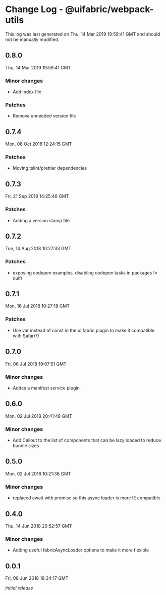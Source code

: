 # Change Log - @uifabric/webpack-utils

This log was last generated on Thu, 14 Mar 2019 19:59:41 GMT and should not be manually modified.

## 0.8.0
Thu, 14 Mar 2019 19:59:41 GMT

### Minor changes

- Add index file

### Patches

- Remove unneeded version file

## 0.7.4
Mon, 08 Oct 2018 12:24:15 GMT

### Patches

- Moving tslint/prettier dependencies 

## 0.7.3
Fri, 21 Sep 2018 14:25:46 GMT

### Patches

- Adding a version stamp file

## 0.7.2
Tue, 14 Aug 2018 10:27:33 GMT

### Patches

- exposing codepen examples, disabling codepen tasks in packages != ouifr

## 0.7.1
Mon, 16 Jul 2018 10:27:18 GMT

### Patches

- Use var instead of const in the ui fabric plugin to make it compatible with Safari 9

## 0.7.0
Fri, 06 Jul 2018 19:07:51 GMT

### Minor changes

- Addes a manifest service plugin

## 0.6.0
Mon, 02 Jul 2018 20:41:48 GMT

### Minor changes

- Add Callout to the list of components that can be lazy loaded to reduce bundle sizes

## 0.5.0
Mon, 02 Jul 2018 10:21:36 GMT

### Minor changes

- replaced await with promise so this async loader is more IE compatible

## 0.4.0
Thu, 14 Jun 2018 20:52:57 GMT

### Minor changes

- Adding useful fabricAsyncLoader options to make it more flexible

## 0.0.1
Fri, 08 Jun 2018 18:34:17 GMT

*Initial release*

